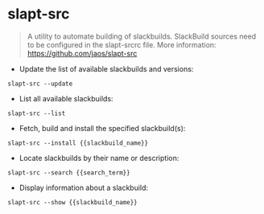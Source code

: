 # slapt-src

> A utility to automate building of slackbuilds.
> SlackBuild sources need to be configured in the slapt-srcrc file.
> More information: <https://github.com/jaos/slapt-src>

- Update the list of available slackbuilds and versions:

`slapt-src --update`

- List all available slackbuilds:

`slapt-src --list`

- Fetch, build and install the specified slackbuild(s):

`slapt-src --install {{slackbuild_name}}`

- Locate slackbuilds by their name or description:

`slapt-src --search {{search_term}}`

- Display information about a slackbuild:

`slapt-src --show {{slackbuild_name}}`
